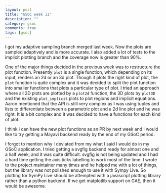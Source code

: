 ```yaml
---
layout: post
title: "GSOC week 11"
description: ""
category: gsoc
comments: true
tags: [gsoc]
---
```

I got my adaptive sampling branch merged last week. Now the plots are sampled
adaptively and is more accurate. I also added a lot of tests to the implicit plotting
branch and the coverage now is greater than 90%. 

One of the major things decided in the previous week was to restructure the plot
function. Presently ``plot`` is a single function, which depending on its input, renders
an 2d or an 3d plot. Though it plots the right kind of plot, the ``plot`` function is
quite complex and it was decided to split the plot function into smaller functions
that plots a particular type of plot. I tried an approach where all 2D plots are plotted
by a ``plot2d`` function, the 3D plots by ``plot3D`` and the existing ``plot_implicit`` 
plots to plot regions and implicit equations. Aaron mentioned that the API is still very
complex as I was using tuples and lists to differentiate between a parametric plot
and a 2d line plot and he was right. It is a bit complex and it was decided to have
a functions for each kind of plot. 

I think i can have the new plot functions as an PR by next week and I would like to
try getting a Mayavi backend ready by the end of my GSoC period.

I forgot to mention why I deviated from my what I said I would do in my GSoC
application. I tried getting a svgfig backend ready for almost one and a half week,
and it was quite difficult. svgfig is not being updated and I had a hard time getting
the axis ticks labelling to work most of the time. I wrote to the project maintainer
many times and he helped me with a lot of things, but the library was not polished
enough to use it with Sympy Live. So plotting for SymPy Live should be attempted
with a javascript plotting library rather than a python backend. If we get matplotlib
support on GAE, then it would be awesome.

